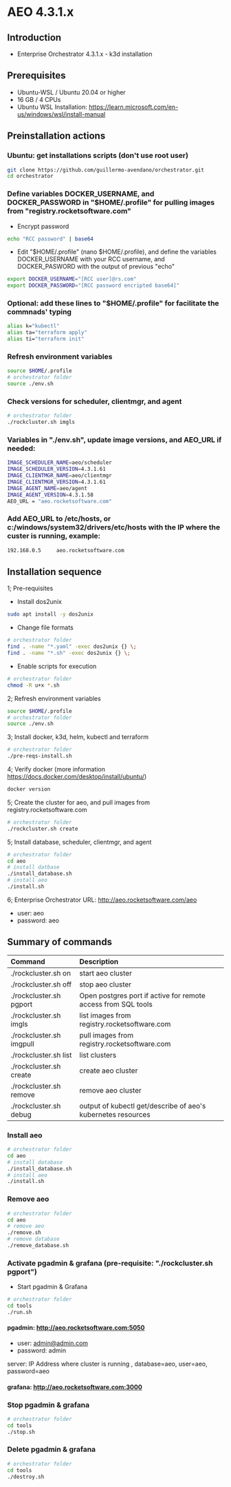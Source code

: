 # AEO 4.3.1.x

## Introduction

- Enterprise Orchestrator 4.3.1.x - k3d installation

## Prerequisites

- Ubuntu-WSL / Ubuntu 20.04 or higher
- 16 GB / 4 CPUs
- Ubuntu WSL Installation: https://learn.microsoft.com/en-us/windows/wsl/install-manual

## Preinstallation actions
### Ubuntu: get installations scripts (don't use root user)
```bash
git clone https://github.com/guillermo-avendano/orchestrator.git
cd orchestrator
```
### Define variables DOCKER_USERNAME, and DOCKER_PASSWORD in "$HOME/.profile" for pulling images from "registry.rocketsoftware.com"
- Encrypt password
```bash
echo "RCC password" | base64
```
- Edit "$HOME/.profile" (nano $HOME/.profile), and define the variables DOCKER_USERNAME with your RCC username, and DOCKER_PASWORD with the output of previous "echo"
```bash
export DOCKER_USERNAME="[RCC user]@rs.com"
export DOCKER_PASSWORD="[RCC password encripted base64]"
```
### Optional: add these lines to "$HOME/.profile" for facilitate the commnads' typing
```bash
alias k="kubectl"
alias ta="terraform apply"
alias ti="terraform init"
```
### Refresh environment variables
```bash
source $HOME/.profile
# orchestrator folder
source ./env.sh
```
### Check versions for scheduler, clientmgr, and agent
```bash
# orchestrator folder
./rockcluster.sh imgls
```
### Variables in "./env.sh", update image versions, and AEO_URL if needed:
```bash
IMAGE_SCHEDULER_NAME=aeo/scheduler
IMAGE_SCHEDULER_VERSION=4.3.1.61
IMAGE_CLIENTMGR_NAME=aeo/clientmgr
IMAGE_CLIENTMGR_VERSION=4.3.1.61
IMAGE_AGENT_NAME=aeo/agent
IMAGE_AGENT_VERSION=4.3.1.58
AEO_URL = "aeo.rocketsoftware.com"
```

###  Add AEO_URL to /etc/hosts, or c:/windows/system32/drivers/etc/hosts with the IP where the custer is running, example:
```bash
192.168.0.5     aeo.rocketsoftware.com
```
## Installation sequence 

1; Pre-requisites
- Install dos2unix
```bash
sudo apt install -y dos2unix
```
- Change file formats
```bash
# orchestrator folder
find . -name "*.yaml" -exec dos2unix {} \;
find . -name "*.sh" -exec dos2unix {} \;
```
- Enable scripts for execution
```bash
# orchestrator folder
chmod -R u+x *.sh
```

2; Refresh environment variables
```bash
source $HOME/.profile
# orchestrator folder
source ./env.sh
```
3; Install docker, k3d, helm, kubectl and terraform
```bash
# orchestrator folder
./pre-reqs-install.sh
```
4; Verify docker (more information https://docs.docker.com/desktop/install/ubuntu/)
```bash
docker version
```
5; Create the cluster for aeo, and pull images from registry.rocketsoftware.com
```bash
# orchestrator folder
./rockcluster.sh create
```
5; Install database, scheduler, clientmgr, and agent
```bash
# orchestrator folder
cd aeo
# install datbase
./install_database.sh
# install aeo
./install.sh
```
6; Enterprise Orchestrator URL: http://aeo.rocketsoftware.com/aeo
- user: aeo
- password: aeo

## Summary of commands

| Command | Description |
|:---|:---|
| ./rockcluster.sh on | start aeo cluster |
| ./rockcluster.sh off | stop aeo cluster |
| ./rockcluster.sh pgport | Open postgres port if active for remote access from SQL tools |
| ./rockcluster.sh imgls | list images from registry.rocketsoftware.com |
| ./rockcluster.sh imgpull | pull images from registry.rocketsoftware.com |
| ./rockcluster.sh list | list clusters |
| ./rockcluster.sh create | create aeo cluster |
| ./rockcluster.sh remove | remove aeo cluster |
| ./rockcluster.sh debug | output of kubectl get/describe of aeo's kubernetes resources |

### Install aeo
```bash
# orchestrator folder
cd aeo
# install database
./install_database.sh
# install aeo
./install.sh
```
### Remove aeo 
```bash
# orchestrator folder
cd aeo
# remove aeo
./remove.sh
# remove database
./remove_database.sh
```
### Activate pgadmin & grafana (pre-requisite: "./rockcluster.sh pgport")
- Start pgadmin & Grafana
```bash
# orchestrator folder
cd tools
./run.sh
```
#### pgadmin: http://aeo.rocketsoftware.com:5050
- user: admin@admin.com
- password: admin

server: IP Address where cluster is running , database=aeo, user=aeo, password=aeo
#### grafana: http://aeo.rocketsoftware.com:3000

### Stop pgadmin & grafana
```bash
# orchestrator folder
cd tools
./stop.sh
```
### Delete pgadmin & grafana
```bash
# orchestrator folder
cd tools
./destroy.sh
```
